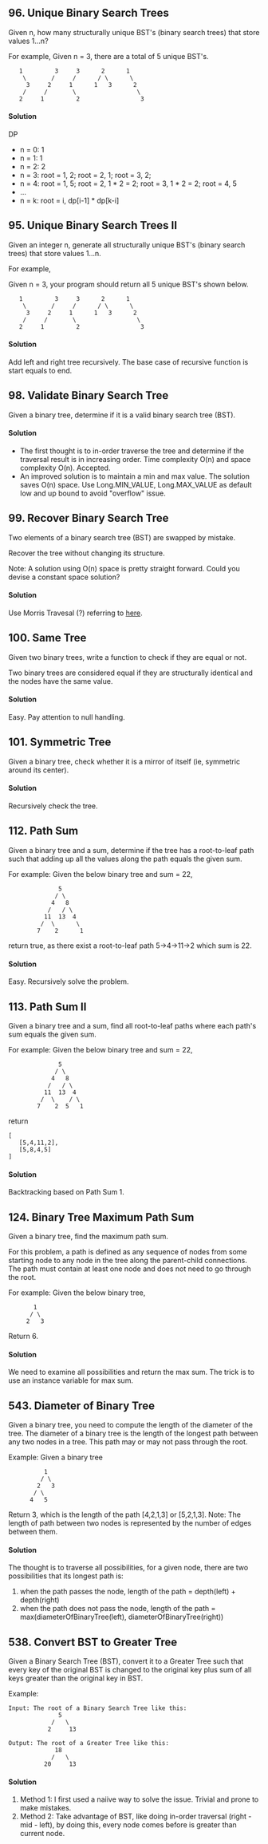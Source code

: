 ## 96. Unique Binary Search Trees
Given n, how many structurally unique BST's (binary search trees) that store values 1...n?

For example,
Given n = 3, there are a total of 5 unique BST's.
~~~~
   1         3     3      2      1
    \       /     /      / \      \
     3     2     1      1   3      2
    /     /       \                 \
   2     1         2                 3
~~~~

#### Solution
DP
- n = 0: 1
- n = 1: 1
- n = 2: 2
- n = 3: root = 1, 2; root = 2, 1; root = 3, 2;
- n = 4: root = 1, 5; root = 2, 1 * 2 = 2; root = 3, 1 * 2 = 2; root = 4, 5
- ...
- n = k: root = i, dp[i-1] * dp[k-i]

## 95. Unique Binary Search Trees II
Given an integer n, generate all structurally unique BST's (binary search trees) that store values 1...n.

For example,

Given n = 3, your program should return all 5 unique BST's shown below.
~~~~
   1         3     3      2      1
    \       /     /      / \      \
     3     2     1      1   3      2
    /     /       \                 \
   2     1         2                 3
~~~~

#### Solution
Add left and right tree recursively.
The base case of recursive function is start equals to end.

## 98. Validate Binary Search Tree
Given a binary tree, determine if it is a valid binary search tree (BST).

#### Solution
- The first thought is to in-order traverse the tree and determine if the traversal result is in increasing order. Time complexity O(n) and space complexity O(n). Accepted.
- An improved solution is to maintain a min and max value. The solution saves O(n) space. Use Long.MIN_VALUE, Long.MAX_VALUE as default low and up bound to avoid "overflow" issue.

## 99. Recover Binary Search Tree
Two elements of a binary search tree (BST) are swapped by mistake.

Recover the tree without changing its structure.

Note:
A solution using O(n) space is pretty straight forward. Could you devise a constant space solution?

#### Solution
Use Morris Travesal (?) referring to [here](https://discuss.leetcode.com/topic/9305/detail-explain-about-how-morris-traversal-finds-two-incorrect-pointer).

## 100. Same Tree
Given two binary trees, write a function to check if they are equal or not.

Two binary trees are considered equal if they are structurally identical and the nodes have the same value.

#### Solution
Easy. Pay attention to null handling.

## 101. Symmetric Tree
Given a binary tree, check whether it is a mirror of itself (ie, symmetric around its center).

#### Solution
Recursively check the tree.




## 112. Path Sum
Given a binary tree and a sum, determine if the tree has a root-to-leaf path such that adding up all the values along the path equals the given sum.

For example:
Given the below binary tree and sum = 22,
~~~
              5
             / \
            4   8
           /   / \
          11  13  4
         /  \      \
        7    2      1
~~~
return true, as there exist a root-to-leaf path 5->4->11->2 which sum is 22.

#### Solution
Easy. Recursively solve the problem.

## 113. Path Sum II
Given a binary tree and a sum, find all root-to-leaf paths where each path's sum equals the given sum.

For example:
Given the below binary tree and sum = 22,
~~~~
              5
             / \
            4   8
           /   / \
          11  13  4
         /  \    / \
        7    2  5   1
~~~~

return
~~~~
[
   [5,4,11,2],
   [5,8,4,5]
]
~~~~

#### Solution
Backtracking based on Path Sum 1.

## 124. Binary Tree Maximum Path Sum
Given a binary tree, find the maximum path sum.

For this problem, a path is defined as any sequence of nodes from some starting node to any node in the tree along the parent-child connections. The path must contain at least one node and does not need to go through the root.

For example:
Given the below binary tree,
~~~~
       1
      / \
     2   3
~~~~
Return 6.

#### Solution
We need to examine all possibilities and return the max sum.
The trick is to use an instance variable for max sum.

## 543. Diameter of Binary Tree
Given a binary tree, you need to compute the length of the diameter of the tree. The diameter of a binary tree is the length of the longest path between any two nodes in a tree. This path may or may not pass through the root.

Example:
Given a binary tree
~~~~
          1
         / \
        2   3
       / \     
      4   5    
~~~~
Return 3, which is the length of the path [4,2,1,3] or [5,2,1,3].
Note: The length of path between two nodes is represented by the number of edges between them.

#### Solution
The thought is to traverse all possibilities, for a given node, there are two possibilities that its longest path is:
1. when the path passes the node, length of the path = depth(left) + depth(right)
2. when the path does not pass the node, length of the path = max(diameterOfBinaryTree(left), diameterOfBinaryTree(right))

## 538. Convert BST to Greater Tree
Given a Binary Search Tree (BST), convert it to a Greater Tree such that every key of the original BST is changed to the original key plus sum of all keys greater than the original key in BST.

Example:
~~~~
Input: The root of a Binary Search Tree like this:
              5
            /   \
           2     13

Output: The root of a Greater Tree like this:
             18
            /   \
          20     13
~~~~

#### Solution
1. Method 1: I first used a naiive way to solve the issue. Trivial and prone to make mistakes.
2. Method 2: Take advantage of BST, like doing in-order traversal (right - mid - left), by doing this, every node comes before is greater than current node.
